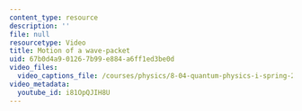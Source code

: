 ```yaml
---
content_type: resource
description: ''
file: null
resourcetype: Video
title: Motion of a wave-packet
uid: 67b0d4a9-0126-7b99-e884-a6ff1ed3be0d
video_files:
  video_captions_file: /courses/physics/8-04-quantum-physics-i-spring-2016/video-lectures/part-1/motion-of-a-wave-packet/i81OpQJIH8U.vtt
video_metadata:
  youtube_id: i81OpQJIH8U
---
```

